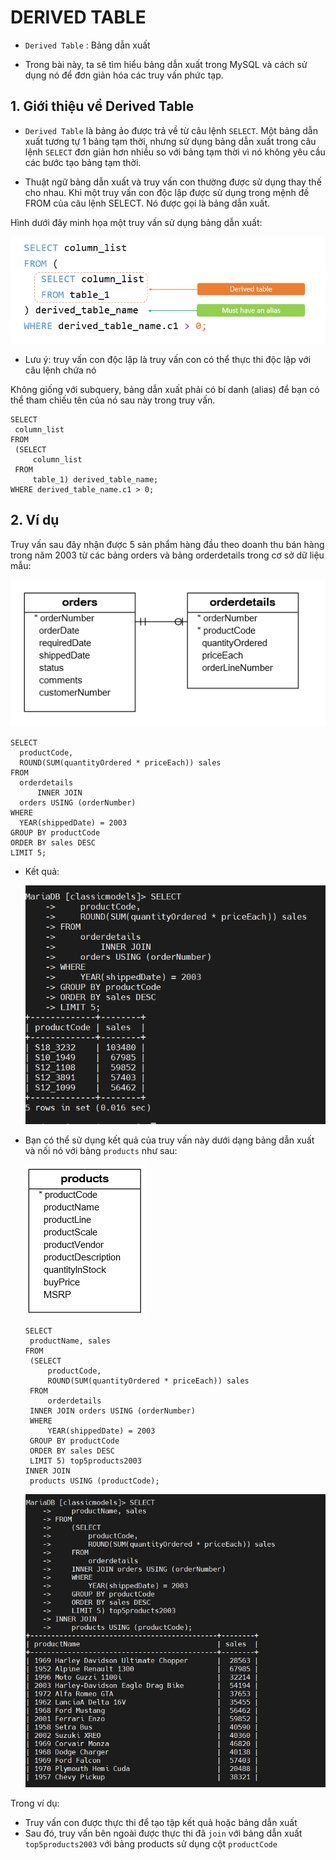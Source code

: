 # DERIVED TABLE

 - `Derived Table` : Bảng dẫn xuất

 - Trong bài này, ta sẽ tìm hiểu bảng dẫn xuất trong MySQL và cách sử dụng nó để đơn giản hóa các truy vấn phức tạp.

## 1. Giới thiệu về Derived Table
 - `Derived Table` là bảng ảo được trả về từ câu lệnh `SELECT`. Một bảng dẫn xuất tương tự 1 bảng tạm thời, nhưng sử dụng bảng dẫn xuất trong câu lệnh `SELECT` đơn giản hơn nhiều so với bảng tạm thời vì nó không yêu cầu các bước tạo bảng tạm thời.
   
 - Thuật ngữ bảng dẫn xuất và truy vấn con thường được sử dụng thay thế cho nhau. Khi một truy vấn con độc lập được sử dụng trong mệnh đề FROM của câu lệnh SELECT. Nó được gọi là bảng dẫn xuất.

 Hình dưới đây minh họa một truy vấn sử dụng bảng dẫn xuất: 

  ![alt text](../Images/My_SQL(94).png) 

 - Lưu ý: truy vấn con độc lập là truy vấn con có thể thực thi độc lập với câu lệnh chứa nó

 Không giống với subquery, bảng dẫn xuất phải có bí danh (alias) để bạn có thể tham chiếu tên của nó sau này trong truy vấn.

   ```
   SELECT 
    column_list
   FROM
    (SELECT 
        column_list
    FROM
        table_1) derived_table_name;
   WHERE derived_table_name.c1 > 0; 
   ```   

## 2. Ví dụ
 
  Truy vấn sau đây nhận được 5 sản phẩm hàng đầu theo doanh thu bán hàng trong năm 2003 từ các bảng orders và bảng orderdetails trong cơ sở dữ liệu mẫu:
    
  ![alt text](../Images/My_SQL(95).png)

  ```
  SELECT 
    productCode, 
    ROUND(SUM(quantityOrdered * priceEach)) sales
  FROM
    orderdetails
        INNER JOIN
    orders USING (orderNumber)
  WHERE
    YEAR(shippedDate) = 2003
  GROUP BY productCode
  ORDER BY sales DESC
  LIMIT 5;
  ```
 - Kết quả: 

   ![alt text](../Images/My_SQL(96).png) 

 - Bạn có thể sử dụng kết quả của truy vấn này dưới dạng bảng dẫn xuất và nối nó với bảng `products` như sau:
   
   ![](../Images/My_SQL(97).png)

   ```
   SELECT 
    productName, sales
   FROM
    (SELECT 
        productCode, 
        ROUND(SUM(quantityOrdered * priceEach)) sales
    FROM
        orderdetails
    INNER JOIN orders USING (orderNumber)
    WHERE
        YEAR(shippedDate) = 2003
    GROUP BY productCode
    ORDER BY sales DESC
    LIMIT 5) top5products2003
   INNER JOIN
    products USING (productCode);  
   ```

   ![alt text](../Images/My_SQL(98).png)
  
 Trong ví dụ:

 - Truy vấn con được thực thi để tạo tập kết quả hoặc bảng dẫn xuất
 - Sau đó, truy vấn bên ngoài được thực thi đã `join` với bảng dẫn xuất `top5products2003` với bảng products sử dụng cột `productCode`